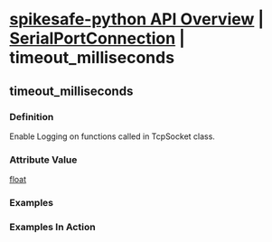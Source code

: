 # [spikesafe-python API Overview](/spikesafe_python_lib_docs/README.md) | [SerialPortConnection](/spikesafe_python_lib_docs/SerialPortConnection/README.md) | timeout_milliseconds

## timeout_milliseconds

### Definition
Enable Logging on functions called in TcpSocket class.

### Attribute Value
[float](https://docs.python.org/3/library/functions.html#float)  

### Examples

### Examples In Action